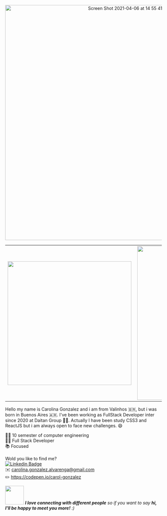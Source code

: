 
<p align="center">
    <img width="756" alt="Screen Shot 2021-04-06 at 14 55 41" src="https://user-images.githubusercontent.com/40405334/113756770-2c9d0880-96e8-11eb-8e38-51dd902288ab.png">
</p>

<center>
    
<table>
    <tr>
        <td><img width="398px" align="left" src="https://github-readme-stats.vercel.app/api/top-langs/?username=GonzalezCarol&hide=html&layout=compact&theme=nightowl" /></td>
        <td><img width="495px" align="left" src="https://github-readme-stats.vercel.app/api?username=GonzalezCarol&theme=nightowl&hide=stars,issues,contribs"/></td>
    </tr>   
</table>
</center>  

Hello my name is Carolina Gonzalez and i am from Valinhos 🇧🇷, but i was born in Buenos Aires 🇦🇷.  I've been working as FullStack Developer inter since 2020 at Daitan Group 👩‍💻. Actually I have been study CSS3 and ReactJS but i am always open to face new challenges. 😄

👩‍🎓 10 semester of computer engineering <br>
👩‍💻 Full Stack Developer <br>
📚 Focused<br> <br>
Wold you like to find me? <br>
[![Linkedin Badge](https://img.shields.io/badge/-LinkedIn-blue?style=flat-square&logo=Linkedin&logoColor=white&link=https://www.linkedin.com/in/gonzalez-carolina/)](https://www.linkedin.com/in/gonzalez-carolina/) <br>
✉️ carolina.gonzalez.alvarenga@gmail.com <br>
✏️ https://codepen.io/carol-gonzalez

<img src="https://media.giphy.com/media/LnQjpWaON8nhr21vNW/giphy.gif" width="60"> <em><b>I love connecting with different people</b> so if you want to say <b>hi, I'll be happy to meet you more!</b> :)</em>

